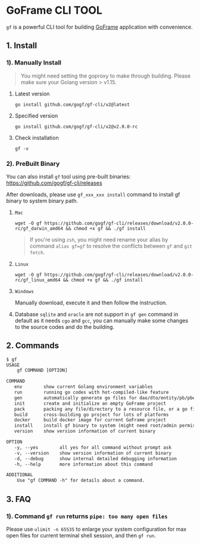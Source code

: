 # GoFrame CLI TOOL

`gf` is a powerful CLI tool for building [GoFrame](https://goframe.org) application with convenience.

## 1. Install

### 1). Manually Install

> You might need setting the goproxy to make through building.
> Please make sure your Golang version > v1.15.

1. Latest version
    ```
    go install github.com/gogf/gf-cli/v2@latest
    ```
   
2. Specified version
    ```
    go install github.com/gogf/gf-cli/v2@v2.0.0-rc
    ```

3. Check installation
   ```
   gf -v
   ```
### 2). PreBuilt Binary

You can also install `gf` tool using pre-built binaries: https://github.com/gogf/gf-cli/releases

After downloads, please use `gf_xxx_xxx install` command to install gf binary to system binary path.

1. `Mac`
    ```shell
    wget -O gf https://github.com/gogf/gf-cli/releases/download/v2.0.0-rc/gf_darwin_amd64 && chmod +x gf && ./gf install
    ```
   > If you're using `zsh`, you might need rename your alias by command `alias gf=gf` to resolve the conflicts between `gf` and `git fetch`.

2. `Linux`
    ```shell
    wget -O gf https://github.com/gogf/gf-cli/releases/download/v2.0.0-rc/gf_linux_amd64 && chmod +x gf && ./gf install
    ```

3. `Windows`

   Manually download, execute it and then follow the instruction.

4. Database `sqlite` and `oracle` are not support in `gf gen` command in default as it needs `cgo` and `gcc`, you can manually make some changes to the source codes and do the building.

## 2. Commands
```html
$ gf
USAGE
    gf COMMAND [OPTION]

COMMAND
   env        show current Golang environment variables
   run        running go codes with hot-compiled-like feature
   gen        automatically generate go files for dao/dto/entity/pb/pbentity...
   init       create and initialize an empty GoFrame project
   pack       packing any file/directory to a resource file, or a go file
   build      cross-building go project for lots of platforms
   docker     build docker image for current GoFrame project
   install    install gf binary to system (might need root/admin permission)
   version    show version information of current binary

OPTION
   -y, --yes        all yes for all command without prompt ask
   -v, --version    show version information of current binary
   -d, --debug      show internal detailed debugging information
   -h, --help       more information about this command

ADDITIONAL
    Use "gf COMMAND -h" for details about a command.
```

## 3. FAQ

### 1). Command `gf run` returns `pipe: too many open files`

Please use `ulimit -n 65535` to enlarge your system configuration for max open files for current terminal shell session, and then `gf run`.







